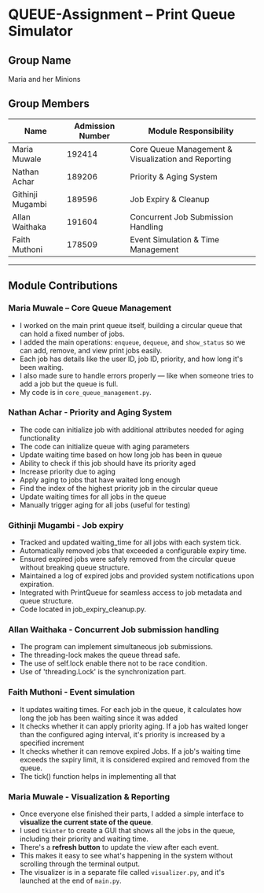 # QUEUE-Assignment – Print Queue Simulator 

## Group Name
Maria and her Minions

## Group Members

| Name            | Admission Number | Module Responsibility                     |
|-----------------|------------------|-------------------------------------------|
| Maria Muwale    | 192414           | Core Queue Management & Visualization and Reporting                    |
| Nathan Achar | 189206         | Priority & Aging System                   |
| Githinji Mugambi | 189596         | Job Expiry & Cleanup                      |
| Allan Waithaka | 191604         | Concurrent Job Submission Handling        |
| Faith Muthoni | 178509         | Event Simulation & Time Management        |

---

## Module Contributions

### Maria Muwale – Core Queue Management 
- I worked on the main print queue itself, building a circular queue that can hold a fixed number of jobs.
- I added the main operations: `enqueue`, `dequeue`, and `show_status` so we can add, remove, and view print jobs easily.
- Each job has details like the user ID, job ID, priority, and how long it's been waiting.
- I also made sure to handle errors properly — like when someone tries to add a job but the queue is full.
- My code is in `core_queue_management.py`.

### Nathan Achar - Priority and Aging System
- The code can initialize job with additional attributes needed for aging functionality
- The code can initialize queue with aging parameters
- Update waiting time based on how long job has been in queue
- Ability to check if this job should have its priority aged
- Increase priority due to aging
- Apply aging to jobs that have waited long enough
- Find the index of the highest priority job in the circular queue
- Update waiting times for all jobs in the queue
- Manually trigger aging for all jobs (useful for testing)

### Githinji Mugambi - Job expiry
- Tracked and updated waiting_time for all jobs with each system tick.
- Automatically removed jobs that exceeded a configurable expiry time.
- Ensured expired jobs were safely removed from the circular queue without breaking queue structure.
- Maintained a log of expired jobs and provided system notifications upon expiration.
- Integrated with PrintQueue for seamless access to job metadata and queue structure.
- Code located in job_expiry_cleanup.py.

### Allan Waithaka - Concurrent Job submission handling
- The program can implement simultaneous job submissions.
- The threading-lock makes the queue thread safe.
- The use of self.lock enable there not to be race condition.
- Use of 'threading.Lock' is the synchronization part.

### Faith Muthoni - Event simulation
- It updates waiting times. For each job in the queue, it calculates how long the job has been waiting since it was added
- It checks whether it can apply priority aging. If a job has waited longer than the configured aging interval, it's priority is increased by a specified increment
- It checks whether it can remove expired Jobs. If a job's waiting time exceeds the sxpiry limit, it is considered expired and removed from the queue.
- The tick() function helps in implementing all that

### Maria Muwale - Visualization & Reporting
- Once everyone else finished their parts, I added a simple interface to **visualize the current state of the queue**.
- I used `tkinter` to create a GUI that shows all the jobs in the queue, including their priority and waiting time.
- There's a **refresh button** to update the view after each event.
- This makes it easy to see what's happening in the system without scrolling through the terminal output.
- The visualizer is in a separate file called `visualizer.py`, and it's launched at the end of `main.py`.